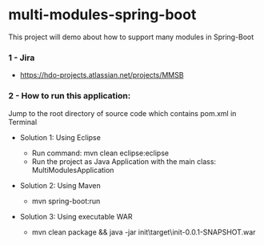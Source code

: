 # multi-modules-spring-boot
This project will demo about how to support many modules in Spring-Boot

### 1 - Jira
+ https://hdo-projects.atlassian.net/projects/MMSB

### 2 - How to run this application:
Jump to the root directory of source code which contains pom.xml in Terminal
+ Solution 1: Using Eclipse
  * Run command: mvn clean eclipse:eclipse
  * Run the project as Java Application with the main class: MultiModulesApplication

+ Solution 2: Using Maven
  * mvn spring-boot:run

+ Solution 3: Using executable WAR
  * mvn clean package && java -jar init\target\init-0.0.1-SNAPSHOT.war
